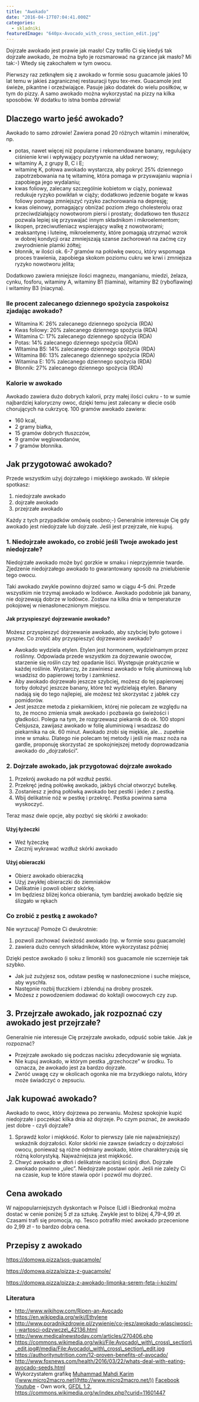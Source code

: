 ```yaml
---
title: "Awokado"
date: "2016-04-17T07:04:41.000Z"
categories: 
  - skladniki
featuredImage: "640px-Avocado_with_cross_section_edit.jpg"
---
```


Dojrzałe awokado jest prawie jak masło! Czy trafiło Ci się kiedyś tak dojrzałe awokado, że można było je rozsmarować na grzance jak masło? Mi tak:-) Wtedy się zakochałem w tym owocu.

Pierwszy raz zetknąłem się z awokado w formie sosu guacamole jakieś 10 lat temu w jakieś zagranicznej restauracji typu tex-mex. Guacamole jest świeże, pikantne i orzeźwiające. Pasuje jako dodatek do wielu posiłków, w tym do pizzy. A samo awokado można wykorzystać na pizzy na kilka sposobów. W dodatku to istna bomba zdrowia!

## Dlaczego warto jeść awokado?

Awokado to samo zdrowie! Zawiera ponad 20 różnych witamin i minerałów, np.

- potas, nawet więcej niż popularne i rekomendowane banany, regulujący ciśnienie krwi i wpływający pozytywnie na układ nerwowy;
- witaminy A, z grupy B, C i E;
- witaminę K, połowa awokado wystarcza, aby pokryć 25% dziennego zapotrzebowania na tę witaminę, która pomaga w przyswajaniu wapnia i zapobiega jego wydalaniu;
- kwas foliowy, zalecany szczególnie kobietom w ciąży, ponieważ redukuje ryzyko powikłań w ciąży; dodatkowo jedzenie bogate w kwas foliowy pomaga zmniejszyć ryzyko zachorowania na depresję;
- kwas oleinowy, pomagający obniżać poziom złego cholesterolu oraz przeciwdziałający nowotworom piersi i prostaty; dodatkowo ten tłuszcz pozwala lepiej się przyswajać innym składnikom i mikroelementom;
- likopen, przeciwutleniacz wspierający walkę z nowotworami;
- zeaksantynę i luteinę, mikroelementy, które pomagają utrzymać wzrok w dobrej kondycji oraz zmniejszają szanse zachorowań na zaćmę czy zwyrodnienie plamki żółtej;
- błonnik, w ilości ok. 6-7 gramów na połówkę owocu, który wspomaga proces trawienia, zapobiega skokom poziomu cukru we krwi i zmniejsza ryzyko nowotworu jelita;

Dodatkowo zawiera mniejsze ilości magnezu, manganianu, miedzi, żelaza, cynku, fosforu, witaminy A, witaminy B1 (tiamina), witaminy B2 (ryboflawinę) i witaminy B3 (niacyna).

### Ile procent zalecanego dziennego spożycia zaspokoisz zjadając awokado?

- Witamina K: 26% zalecanego dziennego spożycia (RDA)
- Kwas foliowy: 20% zalecanego dziennego spożycia (RDA)
- Witamina C: 17% zalecanego dziennego spożycia (RDA)
- Potas: 14% zalecanego dziennego spożycia (RDA)
- WItamina B5: 14% zalecanego dziennego spożycia (RDA)
- Witamina B6: 13% zalecanego dziennego spożycia (RDA)
- Witamina E: 10% zalecanego dziennego spożycia (RDA)
- Błonnik: 27% zalecanego dziennego spożycia (RDA)

### Kalorie w awokado

Awokado zawiera dużo dobrych kalorii, przy małej ilości cukru - to w sumie najbardziej kaloryczny owoc, dzięki temu jest zalecany w diecie osób chorujących na cukrzycę. 100 gramów awokado zawiera:

- 160 kcal,
- 2 gramy białka,
- 15 gramów dobrych tłuszczów,
- 9 gramów węglowodanów,
- 7 gramów błonnika.

## Jak przygotować awokado?

Przede wszystkim użyj dojrzałego i miękkiego awokado. W sklepie spotkasz:

1. niedojrzałe awokado
2. dojrzałe awokado
3. przejrzałe awokado

Każdy z tych przypadków omówię osobno;-) Generalnie interesuje Cię gdy awokado jest niedojrzałe lub dojrzałe. Jeśli jest przejrzałe, nie kupuj.

### 1\. Niedojrzałe awokado, co zrobić jeśli Twoje awokado jest niedojrzałe?

Niedojrzałe awokado może być gorzkie w smaku i nieprzyjemnie twarde. Zjedzenie niedojrzałego awokado to gwarantowany sposób na znielubienie tego owocu.

Taki awokado zwykle powinno dojrzeć samo w ciągu 4–5 dni. Przede wszystkim nie trzymaj awokado w lodówce. Awokado podobnie jak banany, nie dojrzewają dobrze w lodówce. Zostaw na kilka dnia w temperaturze pokojowej w nienasłonecznionym miejscu.

#### Jak przyspieszyć dojrzewanie awokado?

Możesz przyspieszyć dojrzewanie awokado, aby szybciej było gotowe i pyszne. Co zrobić aby przyspieszyć dojrzewanie awokado?

- Awokado wydziela etylen. Etylen jest hormonem, wydzielnamym przez roślinny. Odpowiada przede wszystkim za dojrzewanie owoców, starzenie się roślin czy też opadanie liści. Występuje praktycznie w każdej roślinie. Wystarczy, że zawiniesz awokado w folię aluminową lub wsadzisz do papierowej torby i zamkniesz.
- Aby awokado dojrzewało jeszcze szybciej, możesz do tej papierowej torby dołożyć jeszcze banany, które też wydzielają etylen. Banany nadają się do tego najlepiej, ale możesz też skorzystać z jabłek czy pomidorów.
- Jest jeszcze metoda z piekarnikiem, której nie polecam ze względu na to, że mocno zmienia smak awokado i pozbawia go świeżości i gładkości. Polega na tym, że rozgrzewasz piekarnik do ok. 100 stopni Celsjusza, zawijasz awokado w folię aluminiową i wsadzasz do piekarnika na ok. 60 minut. Awokado zrobi się miękkie, ale… zupełnie inne w smaku. Dlatego nie polecam tej metody i jeśli nie masz noża na gardle, proponuję skorzystać ze spokojniejszej metody doprowadzania awokado do „dojrzałości”.

### 2\. Dojrzałe awokado, jak przygotować dojrzałe awokado

1. Przekrój awokado na pół wzdłuż pestki.
2. Przekręć jedną połówkę awokado, jakbyś chciał otworzyć butelkę.
3. Zostaniesz z jedną połówką awokado bez pestki i jeden z pestką.
4. Wbij delikatnie nóż w pestkę i przekręć. Pestka powinna sama wyskoczyć.

Teraz masz dwie opcje, aby pozbyć się skórki z awokado:

#### Użyj łyżeczki

- Weź łyżeczkę
- Zacznij wykrawać wzdłuż skórki awokado

#### Użyj obieraczki

- Obierz awokado obieraczką
- Użyj zwykłej obieraczki do ziemniaków
- Delikatnie i powoli obierz skórkę.
- Im będziesz bliżej końca obierania, tym bardziej awokado będzie się ślizgało w rękach

### Co zrobić z pestką z awokado?

Nie wyrzucaj! Pomoże Ci dwukrotnie:

1. pozwoli zachować świeżość awokado (np. w formie sosu guacamole)
2. zawiera dużo cennych składników, które wykorzystasz później

Dzięki pestce awokado (i soku z limonki) sos guacamole nie sczernieje tak szybko.

- Jak już zużyjesz sos, odstaw pestkę w nasłonecznione i suche miejsce, aby wyschła.
- Następnie rozbij tłuczkiem i zblenduj na drobny proszek.
- Możesz z powodzeniem dodawać do koktajli owocowych czy zup.

## 3\. Przejrzałe awokado, jak rozpoznać czy awokado jest przejrzałe?

Generalnie nie interesuje Cię przejrzałe awokado, odpuść sobie takie. Jak je rozpoznać?

- Przejrzałe awokado się podczas nacisku zdecydowanie się wgniata.
- Nie kupuj awokado, w którym pestka „grzechocze” w środku. To oznacza, że awokado jest za bardzo dojrzałe.
- Zwróć uwagę czy w okolicach ogonka nie ma brzydkiego nalotu, który może świadczyć o zepsuciu.

## Jak kupować awokado?

Awokado to owoc, który dojrzewa po zerwaniu. Możesz spokojnie kupić niedojrzałe i poczekać kilka dnia aż dojrzeje. Po czym poznać, że awokado jest dobre - czyli dojrzałe?

1. Sprawdź kolor i miękkość. Kolor to pierwszy (ale nie najważniejszy) wskaźnik dojrzałości. Kolor skórki nie zawsze świadczy o dojrzałości owocu, ponieważ są różne odmiany awokado, które charakteryzują się różną kolorystyką. Najważniejsza jest miękkość.
2. Chwyć awokado w dłoń i delikatnie naciśnij ściśnij dłoń. Dojrzałe awokado powinno „ulec”. Niedojrzałe postawi opór. Jeśli nie zależy Ci na czasie, kup te które stawia opór i pozwól mu dojrzeć.

## Cena awokado

W najpopularniejszych dyskontach w Polsce (Lidl i Biedronka) można dostać w cenie poniżej 5 zł za sztukę. Zwykle jest to bliżej 4,79-4,99 zł. Czasami trafi się promocja, np. Tesco potrafiło mieć awokado przecenione do 2,99 zł - to bardzo dobra cena.

## Przepisy z awokado

https://domowa.pizza/sos-guacamole/

https://domowa.pizza/pizza-z-guacamole/

https://domowa.pizza/pizza-z-awokado-limonka-serem-feta-i-kozim/

### Literatura

- http://www.wikihow.com/Ripen-an-Avocado
- https://en.wikipedia.org/wiki/Ethylene
- http://www.poradnikzdrowie.pl/zywienie/co-jesz/awokado-wlasciwosci-i-wartosci-odzywcze\_42136.html
- http://www.medicalnewstoday.com/articles/270406.php
- https://commons.wikimedia.org/wiki/File:Avocado\_with\_cross\_section\_edit.jpg#/media/File:Avocado\_with\_cross\_section\_edit.jpg
- https://authoritynutrition.com/12-proven-benefits-of-avocado/
- http://www.foxnews.com/health/2016/03/22/whats-deal-with-eating-avocado-seeds.html
- Wykorzystałem grafikę [Muhammad Mahdi Karim](//en.wikipedia.org/wiki/User:Muhammad_Mahdi_Karim "w:User:Muhammad Mahdi Karim") ([www.micro2macro.net](http://www.micro2macro.net/)) [Facebook](http://facebook.com/micro2macro) [Youtube](https://www.youtube.com/user/m2mHD) - Own work, [GFDL 1.2](http://www.gnu.org/licenses/old-licenses/fdl-1.2.html "GNU Free Documentation License 1.2"), https://commons.wikimedia.org/w/index.php?curid=11601447
